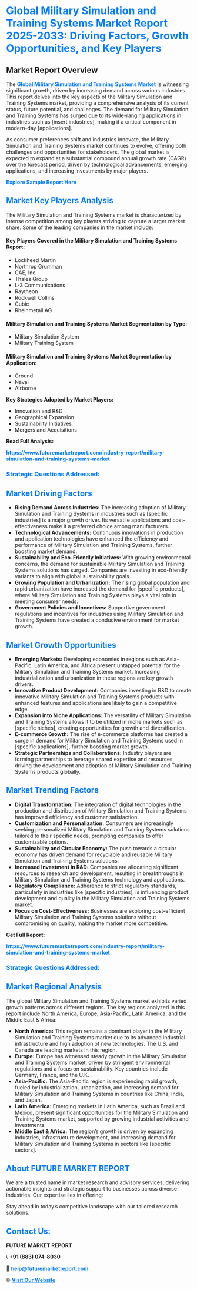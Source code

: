 <h1 style="color: #007BFF;">Global Military Simulation and Training Systems Market Report 2025-2033: Driving Factors, Growth Opportunities, and Key Players</h1>

<section id="overview">
<h2>Market Report Overview</h2>
<p>The <a href="https://www.futuremarketreport.com/industry-report/military-simulation-and-training-systems-market" style="color: #007BFF; text-decoration: none;"><strong>Global Military Simulation and Training Systems Market</strong></a> is witnessing significant growth, driven by increasing demand across various industries. This report delves into the key aspects of the Military Simulation and Training Systems market, providing a comprehensive analysis of its current status, future potential, and challenges. The demand for Military Simulation and Training Systems has surged due to its wide-ranging applications in industries such as [insert industries], making it a critical component in modern-day [applications].</p>
<p>As consumer preferences shift and industries innovate, the Military Simulation and Training Systems market continues to evolve, offering both challenges and opportunities for stakeholders. The global market is expected to expand at a substantial compound annual growth rate (CAGR) over the forecast period, driven by technological advancements, emerging applications, and increasing investments by major players.</p>
</section>

<section id="overview">
<p><a href="https://www.futuremarketreport.com/request-sample/reportId=90320" style="color: #007BFF; text-decoration: none;"><strong>Explore Sample Report Here</strong></a></p>
</section>

<section id="key-players">
<h2 style="color: #007BFF;">Market Key Players Analysis</h2>
<p>The Military Simulation and Training Systems market is characterized by intense competition among key players striving to capture a larger market share. Some of the leading companies in the market include:</p>
<h4>Key Players Covered in the Military Simulation and Training Systems Report:</h4>
<ul><li>Lockheed Martin</li><li>Northrop Grumman</li><li>CAE, Inc</li><li>Thales Group</li><li>L-3 Communications</li><li>Raytheon</li><li>Rockwell Collins</li><li>Cubic</li><li>Rheinmetall AG</li></ul>
<h4>Military Simulation and Training Systems Market Segmentation by Type:</h4>
<ul><li>Military Simulation System</li><li>Military Training System</li></ul>

<h4>Military Simulation and Training Systems Market Segmentation by Application:</h4>
<ul><li>Ground</li><li>Naval</li><li>Airborne</li></ul>
<p><strong>Key Strategies Adopted by Market Players:</strong></p>
<ul>
<li>Innovation and R&D</li>
<li>Geographical Expansion</li>
<li>Sustainability Initiatives</li>
<li>Mergers and Acquisitions</li>
</ul>
</section>

<section>
<p><strong>Read Full Analysis: </strong></p><a href="https://www.futuremarketreport.com/industry-report/military-simulation-and-training-systems-market" style="color: #007BFF; text-decoration: none;"><strong>https://www.futuremarketreport.com/industry-report/military-simulation-and-training-systems-market</strong></a>
<h3 style="color: #007BFF;">Strategic Questions Addressed:</h3>
</section>

<section id="driving-factors">
<h2 style="color: #007BFF;">Market Driving Factors</h2>
<ul>
<li><strong>Rising Demand Across Industries:</strong> The increasing adoption of Military Simulation and Training Systems in industries such as [specific industries] is a major growth driver. Its versatile applications and cost-effectiveness make it a preferred choice among manufacturers.</li>
<li><strong>Technological Advancements:</strong> Continuous innovations in production and application technologies have enhanced the efficiency and performance of Military Simulation and Training Systems, further boosting market demand.</li>
<li><strong>Sustainability and Eco-Friendly Initiatives:</strong> With growing environmental concerns, the demand for sustainable Military Simulation and Training Systems solutions has surged. Companies are investing in eco-friendly variants to align with global sustainability goals.</li>
<li><strong>Growing Population and Urbanization:</strong> The rising global population and rapid urbanization have increased the demand for [specific products], where Military Simulation and Training Systems plays a vital role in meeting consumer needs.</li>
<li><strong>Government Policies and Incentives:</strong> Supportive government regulations and incentives for industries using Military Simulation and Training Systems have created a conducive environment for market growth.</li>
</ul>
</section>

<section id="growth-opportunities">
<h2 style="color: #007BFF;">Market Growth Opportunities</h2>
<ul>
<li><strong>Emerging Markets:</strong> Developing economies in regions such as Asia-Pacific, Latin America, and Africa present untapped potential for the Military Simulation and Training Systems market. Increasing industrialization and urbanization in these regions are key growth drivers.</li>
<li><strong>Innovative Product Development:</strong> Companies investing in R&D to create innovative Military Simulation and Training Systems products with enhanced features and applications are likely to gain a competitive edge.</li>
<li><strong>Expansion into Niche Applications:</strong> The versatility of Military Simulation and Training Systems allows it to be utilized in niche markets such as [specific niches], creating opportunities for growth and diversification.</li>
<li><strong>E-commerce Growth:</strong> The rise of e-commerce platforms has created a surge in demand for Military Simulation and Training Systems used in [specific applications], further boosting market growth.</li>
<li><strong>Strategic Partnerships and Collaborations:</strong> Industry players are forming partnerships to leverage shared expertise and resources, driving the development and adoption of Military Simulation and Training Systems products globally.</li>
</ul>
</section>

<section id="trending-factors">
<h2 style="color: #007BFF;">Market Trending Factors</h2>
<ul>
<li><strong>Digital Transformation:</strong> The integration of digital technologies in the production and distribution of Military Simulation and Training Systems has improved efficiency and customer satisfaction.</li>
<li><strong>Customization and Personalization:</strong> Consumers are increasingly seeking personalized Military Simulation and Training Systems solutions tailored to their specific needs, prompting companies to offer customizable options.</li>
<li><strong>Sustainability and Circular Economy:</strong> The push towards a circular economy has driven demand for recyclable and reusable Military Simulation and Training Systems solutions.</li>
<li><strong>Increased Investment in R&D:</strong> Companies are allocating significant resources to research and development, resulting in breakthroughs in Military Simulation and Training Systems technology and applications.</li>
<li><strong>Regulatory Compliance:</strong> Adherence to strict regulatory standards, particularly in industries like [specific industries], is influencing product development and quality in the Military Simulation and Training Systems market.</li>
<li><strong>Focus on Cost-Effectiveness:</strong> Businesses are exploring cost-efficient Military Simulation and Training Systems solutions without compromising on quality, making the market more competitive.</li>
</ul>
</section>

<section>
<p><strong>Get Full Report: </strong></p><a href="https://www.futuremarketreport.com/industry-report/military-simulation-and-training-systems-market" style="color: #007BFF; text-decoration: none;"><strong>https://www.futuremarketreport.com/industry-report/military-simulation-and-training-systems-market</strong></a>
<h3 style="color: #007BFF;">Strategic Questions Addressed:</h3>
</section>


<section id="regional-analysis">
<h2 style="color: #007BFF;">Market Regional Analysis</h2>
<p>The global Military Simulation and Training Systems market exhibits varied growth patterns across different regions. The key regions analyzed in this report include North America, Europe, Asia-Pacific, Latin America, and the Middle East & Africa:</p>
<ul>
<li><strong>North America:</strong> This region remains a dominant player in the Military Simulation and Training Systems market due to its advanced industrial infrastructure and high adoption of new technologies. The U.S. and Canada are leading markets in this region.</li>
<li><strong>Europe:</strong> Europe has witnessed steady growth in the Military Simulation and Training Systems market, driven by stringent environmental regulations and a focus on sustainability. Key countries include Germany, France, and the U.K.</li>
<li><strong>Asia-Pacific:</strong> The Asia-Pacific region is experiencing rapid growth, fueled by industrialization, urbanization, and increasing demand for Military Simulation and Training Systems in countries like China, India, and Japan.</li>
<li><strong>Latin America:</strong> Emerging markets in Latin America, such as Brazil and Mexico, present significant opportunities for the Military Simulation and Training Systems market, supported by growing industrial activities and investments.</li>
<li><strong>Middle East & Africa:</strong> The region’s growth is driven by expanding industries, infrastructure development, and increasing demand for Military Simulation and Training Systems in sectors like [specific sectors].</li>
</ul>
</section>

<footer>
<h2 style="color: #007BFF;">About FUTURE MARKET REPORT</h2>
<p>We are a trusted name in market research and advisory services, delivering actionable insights and strategic support to businesses across diverse industries. Our expertise lies in offering:</p>

<p>Stay ahead in today’s competitive landscape with our tailored research solutions.</p>

<h2 style="color: #007BFF;">Contact Us:</h2>
<p><strong>FUTURE MARKET REPORT</strong></p>
<p>📞 <strong>+91 (883) 074-8030</strong></p>
<p>📧 <strong><a href="mailto:help@futuremarketreport.com" style="color: #007BFF;">help@futuremarketreport.com</a></strong></p>
<p>🌐 <strong><a href="https://www.futuremarketreport.com/" style="color: #007BFF;">Visit Our Website</a></strong></p>
</footer>
